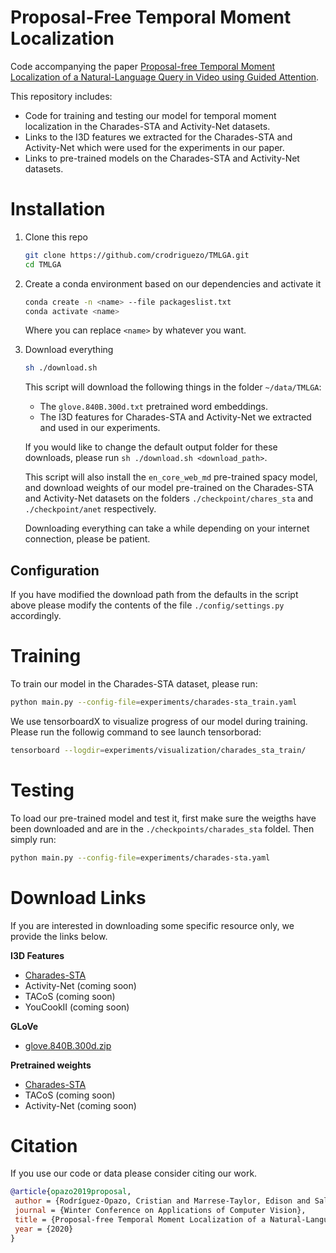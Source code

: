 # Proposal-Free Temporal Moment Localization

Code accompanying the paper [Proposal-free Temporal Moment Localization of a Natural-Language Query in Video using Guided Attention](https://arxiv.org/abs/1908.07236). 

This repository includes:

* Code for training and testing our model for temporal moment localization 
in the Charades-STA and Activity-Net datasets.
* Links to the I3D features we extracted for the Charades-STA and Activity-Net which were used for the experiments in our paper.
* Links to pre-trained models on the Charades-STA and Activity-Net datasets. 

# Installation

1. Clone this repo                                                                                                              
   ```bash
   git clone https://github.com/crodriguezo/TMLGA.git
   cd TMLGA
   ```

2. Create a conda environment based on our dependencies and activate it

   ```bash
   conda create -n <name> --file packageslist.txt
   conda activate <name>
   ```

   Where you can replace `<name>` by whatever you want.

2. Download everything
   ```bash
   sh ./download.sh
   ```
   This script will download the following things in the folder `~/data/TMLGA`: 
   * The `glove.840B.300d.txt` pretrained word embeddings.
   * The I3D features for Charades-STA and Activity-Net we extracted and used in our experiments.

   If you would like to change the default output folder for these downloads, please run `sh ./download.sh <download_path>`.

   This script will also install the `en_core_web_md` pre-trained spacy model, and download weights of our model pre-trained on the Charades-STA and Activity-Net datasets on the folders `./checkpoint/chares_sta` and `./checkpoint/anet` respectively.
   
   Downloading everything can take a while depending on your internet connection, please be patient. 

## Configuration
 If you have modified the download path from the defaults in the script above please modify the contents of the file `./config/settings.py` accordingly.
  
# Training

To train our model in the Charades-STA dataset, please run:
```bash
python main.py --config-file=experiments/charades-sta_train.yaml
```
We use tensorboardX to visualize progress of our model during training. Please run the followig command to see launch tensorborad:  
```bash
tensorboard --logdir=experiments/visualization/charades_sta_train/
```
# Testing

To load our pre-trained model and test it, first make sure the weigths have been downloaded and are in the `./checkpoints/charades_sta` foldel. Then simply run:

```bash
python main.py --config-file=experiments/charades-sta.yaml
```

# Download Links

If you are interested in downloading some specific resource only, we provide the links below.

**I3D Features**
* [Charades-STA](https://zenodo.org/record/3590426/files/i3d_charades_sta.zip)
* Activity-Net (coming soon)
* TACoS (coming soon)
* YouCookII (coming soon)
  
**GLoVe**
* [glove.840B.300d.zip](http://nlp.stanford.edu/data/glove.840B.300d.zip)

**Pretrained weights**

* [Charades-STA](https://zenodo.org/record/3590426/files/model_charades_sta)
* TACoS (coming soon)
* Activity-Net (coming soon)


# Citation

If you use our code or data please consider citing our work.

```bibtex
@article{opazo2019proposal,
 author = {Rodríguez-Opazo, Cristian and Marrese-Taylor, Edison and Saleh, Fatemeh Sadat and Li, Hongdong and Gould, Stephen},
 journal = {Winter Conference on Applications of Computer Vision},
 title = {Proposal-free Temporal Moment Localization of a Natural-Language Query in Video using Guided Attention},
 year = {2020}
}
```


    


